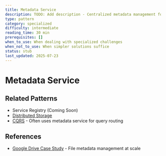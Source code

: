 ```yaml
---
title: Metadata Service
description: TODO: Add description - Centralized metadata management for distributed data
type: pattern
category: specialized
difficulty: intermediate
reading_time: 30 min
prerequisites: []
when_to_use: When dealing with specialized challenges
when_not_to_use: When simpler solutions suffice
status: stub
last_updated: 2025-07-23
---
```

# Metadata Service



## Related Patterns
- Service Registry (Coming Soon)
- [Distributed Storage](distributed-storage.md)
- [CQRS](cqrs.md) - Often uses metadata service for query routing

## References
- [Google Drive Case Study](/case-studies/google-drive) - File metadata management at scale